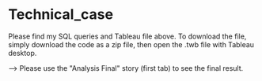 # Technical_case

Please find my SQL queries and Tableau file above.
To download the file, simply download the code as a zip file, then open the .twb file with Tableau desktop.

--> Please use the "Analysis Final" story (first tab) to see the final result.
